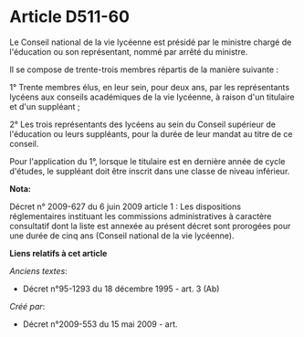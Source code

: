 # Article D511-60

Le Conseil national de la vie lycéenne est présidé par le ministre chargé de l'éducation ou son représentant, nommé par
arrêté du ministre.

Il se compose de trente-trois membres répartis de la manière suivante :

1° Trente membres élus, en leur sein, pour deux ans, par les représentants lycéens aux conseils académiques de la vie
lycéenne, à raison d'un titulaire et d'un suppléant ;

2° Les trois représentants des lycéens au sein du Conseil supérieur de l'éducation ou leurs suppléants, pour la durée de leur
mandat au titre de ce conseil.

Pour l'application du 1°, lorsque le titulaire est en dernière année de cycle d'études, le suppléant doit être inscrit dans
une classe de niveau inférieur.

**Nota:**

Décret n° 2009-627 du 6 juin 2009 article 1 : Les dispositions réglementaires instituant les commissions administratives à
caractère consultatif dont la liste est annexée au présent décret sont prorogées pour une durée de cinq ans (Conseil national
de la vie lycéenne).

**Liens relatifs à cet article**

_Anciens textes_:

  - Décret n°95-1293 du 18 décembre 1995 - art. 3 (Ab)

_Créé par_:

  - Décret n°2009-553 du 15 mai 2009 - art.
